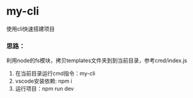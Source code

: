 # my-cli
使用cli快速搭建项目

### 思路：
利用node的fs模块，拷贝templates文件夹到到当前目录，参考cmd/index.js


1. 在当前目录运行cmd指令：my-cli
2. vscode安装依赖: npm i
3. 运行项目：npm run dev
